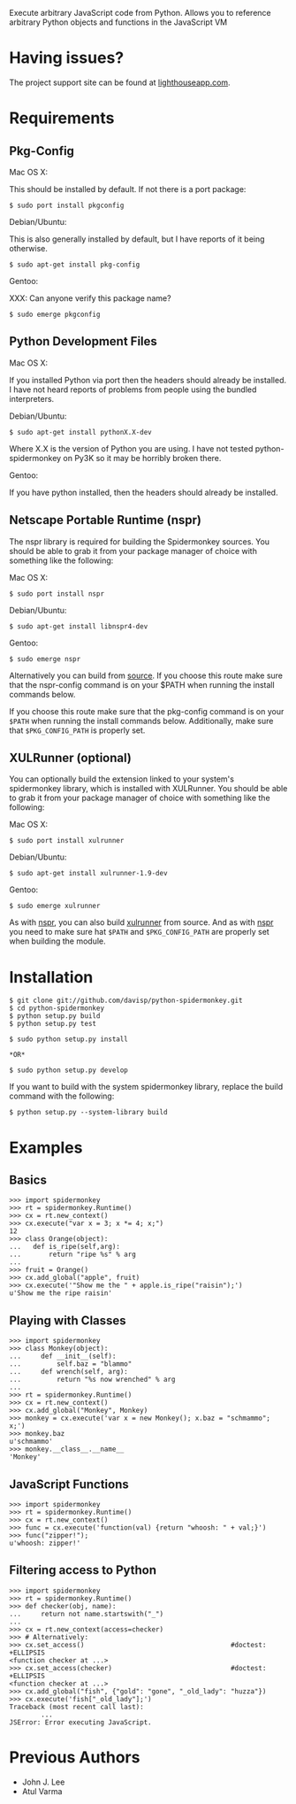 
Execute arbitrary JavaScript code from Python. Allows you to reference
arbitrary Python objects and functions in the JavaScript VM

Having issues?
==============

The project support site can be found at [lighthouseapp.com][lh].

Requirements
============

Pkg-Config
----------

Mac OS X:

This should be installed by default. If not there is a port package:

    $ sudo port install pkgconfig

Debian/Ubuntu:

This is also generally installed by default, but I have reports of it being
otherwise.

    $ sudo apt-get install pkg-config

Gentoo:

XXX: Can anyone verify this package name?

    $ sudo emerge pkgconfig

Python Development Files
------------------------

Mac OS X:

If you installed Python via port then the headers should already be installed.
I have not heard reports of problems from people using the bundled
interpreters.

Debian/Ubuntu:

    $ sudo apt-get install pythonX.X-dev

Where X.X is the version of Python you are using. I have not tested
python-spidermonkey on Py3K so it may be horribly broken there.

Gentoo:

If you have python installed, then the headers should already be installed.

Netscape Portable Runtime (nspr)
--------------------------------

The nspr library is required for building the Spidermonkey sources. You should
be able to grab it from your package manager of choice with something like the
following:

Mac OS X:

    $ sudo port install nspr

Debian/Ubuntu:

    $ sudo apt-get install libnspr4-dev
    
Gentoo:

    $ sudo emerge nspr

Alternatively you can build from [source][nspr]. If you choose this route make
sure that the nspr-config command is on your $PATH when running the install
commands below.

If you choose this route make
sure that the pkg-config command is on your `$PATH` when running the install
commands below. Additionally, make sure that `$PKG_CONFIG_PATH` is properly
set.

XULRunner (optional)
--------------------
You can optionally build the extension linked to your system's spidermonkey
library, which is installed with XULRunner. You should be able to grab it from
your package manager of choice with something like the following:

Mac OS X:

    $ sudo port install xulrunner

Debian/Ubuntu:

    $ sudo apt-get install xulrunner-1.9-dev

Gentoo:

    $ sudo emerge xulrunner

As with [nspr][nspr], you can also build [xulrunner][xulrunner] from source. And as with [nspr][nspr] you need to make sure hat `$PATH` and `$PKG_CONFIG_PATH` are properly set when building the module.

Installation
============

    $ git clone git://github.com/davisp/python-spidermonkey.git
    $ cd python-spidermonkey
    $ python setup.py build
    $ python setup.py test

    $ sudo python setup.py install

    *OR*
    
    $ sudo python setup.py develop

If you want to build with the system spidermonkey library, replace the build
command with the following:

    $ python setup.py --system-library build

Examples
========

Basics
------

    >>> import spidermonkey
    >>> rt = spidermonkey.Runtime()
    >>> cx = rt.new_context()
    >>> cx.execute("var x = 3; x *= 4; x;")
    12
    >>> class Orange(object):
    ...   def is_ripe(self,arg):
    ...       return "ripe %s" % arg
    ...
    >>> fruit = Orange()
    >>> cx.add_global("apple", fruit)
    >>> cx.execute('"Show me the " + apple.is_ripe("raisin");')
    u'Show me the ripe raisin'


Playing with Classes
--------------------

    >>> import spidermonkey
    >>> class Monkey(object):
    ...     def __init__(self):
    ...         self.baz = "blammo"
    ...     def wrench(self, arg):
    ...         return "%s now wrenched" % arg
    ...
    >>> rt = spidermonkey.Runtime()
    >>> cx = rt.new_context()
    >>> cx.add_global("Monkey", Monkey)
    >>> monkey = cx.execute('var x = new Monkey(); x.baz = "schmammo"; x;')
    >>> monkey.baz
    u'schmammo'
    >>> monkey.__class__.__name__
    'Monkey'


JavaScript Functions
--------------------

    >>> import spidermonkey
    >>> rt = spidermonkey.Runtime()
    >>> cx = rt.new_context()
    >>> func = cx.execute('function(val) {return "whoosh: " + val;}')
    >>> func("zipper!");
    u'whoosh: zipper!'


Filtering access to Python
--------------------------

    >>> import spidermonkey
    >>> rt = spidermonkey.Runtime()
    >>> def checker(obj, name):
    ...     return not name.startswith("_")
    ...
    >>> cx = rt.new_context(access=checker)
    >>> # Alternatively:
    >>> cx.set_access()                                     #doctest: +ELLIPSIS
    <function checker at ...>
    >>> cx.set_access(checker)                              #doctest: +ELLIPSIS
    <function checker at ...>
    >>> cx.add_global("fish", {"gold": "gone", "_old_lady": "huzza"})
    >>> cx.execute('fish["_old_lady"];')
    Traceback (most recent call last):
            ...
    JSError: Error executing JavaScript.


Previous Authors
================

* John J. Lee
* Atul Varma

[lh]: http://davisp.lighthouseapp.com/projects/26898-python-spidermonkey/overview
[nspr]: ftp://ftp.mozilla.org/pub/mozilla.org/nspr/releases
[xulrunner]: ftp://ftp.mozilla.org/pub/mozilla.org/xulrunner/releases
